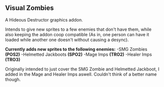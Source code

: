 ## Visual Zombies
A Hideous Destructor graphics addon.

Intends to give new sprites to a few enemies that don't have them, while also keeping the addon coop compatible (As in, one person can have it loaded while another one doesn't without causing a desync).


**Currently adds new sprites to the following enemies:**
  -SMG Zombies **(POS2)**
  -Helmetted Jackboots **(SPO2)**
  -Mage Imps **(TRO2)**
  -Healer Imps  **(TRO3)**
  
Originally intended to just cover the SMG Zombie and Helmetted Jackboot, I added in the Mage and Healer Imps aswell. Couldn't think of a better name though.
  
